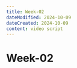 ```yaml
---
title: Week-02
dateModified: 2024-10-09
dateCreated: 2024-10-09
content: video script
---
```


# Week-02
